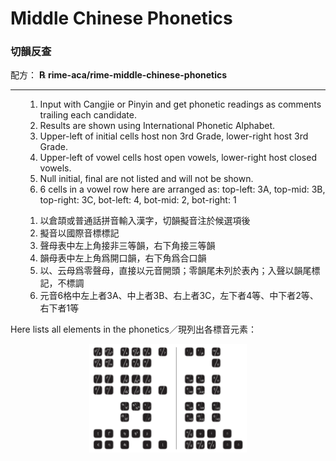 <h1>Middle Chinese Phonetics</h1>
<h3>切韻反查</h3>
<p>配方： <b>℞ rime-aca/rime-middle-chinese-phonetics</b></p>
<hr>
<ul><ol><li> Input with Cangjie or Pinyin and get phonetic readings as comments trailing each candidate.</li>
<li> Results are shown using International Phonetic Alphabet.</li>
<li>Upper-left of initial cells host non 3rd Grade, lower-right host 3rd Grade.</li>
<li>Upper-left of vowel cells host open vowels, lower-right host closed vowels.</li>
<li>Null initial, final are not listed and will not be shown.</li>
<li>6 cells in a vowel row here are arranged as: top-left: 3A, top-mid: 3B, top-right: 3C, bot-left: 4, bot-mid: 2, bot-right: 1</li></ol>
<ol>
<li>以倉頡或普通話拼音輸入漢字，切韻擬音注於候選項後</li>
<li>擬音以國際音標標記</li>
<li>聲母表中左上角接非三等韻，右下角接三等韻</li>
<li>韻母表中左上角爲開口韻，右下角爲合口韻</li>
<li>以、云母爲零聲母，直接以元音開頭；零韻尾未列於表內；入聲以韻尾標記，不標調
<li>元音6格中左上者3A、中上者3B、右上者3C，左下者4等、中下者2等、右下者1等</li></ol>
</ul>
<p>Here lists all elements in the phonetics／現列出各標音元素：</p>
<p style="text-align:center;"><img src="middle_chinese.png" alt="Summary of syllables" style = "width: 50%; margin-left: auto; margin-right: auto;"></p>